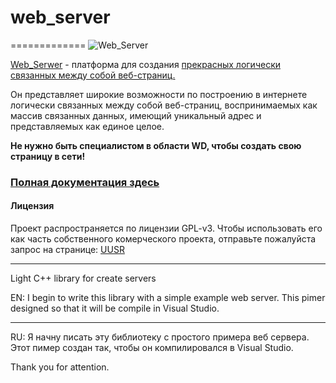 # web_server
=============
![Web_Server](https://cloud.githubusercontent.com/assets/17599033/14936187/0e09ec58-0ee9-11e6-9f62-ae5f48d223e9.jpg)

[Web_Serwer](https://github.com/UUSR/web_server) - платформа для создания [прекрасных логически связанных между собой веб-страниц.](https://ru.wikipedia.org/wiki/%D0%A1%D0%B0%D0%B9%D1%82)

Он представляет широкие возможности по построению в интернете логически связанных между собой веб-страниц, воспринимаемых как массив связанных данных, имеющий уникальный адрес и представляемых как единое целое.

**Не нужно быть специалистом в области WD, чтобы создать свою страницу в сети!**

### [Полная документация здесь](https://github.com/UUSR/web_server/wiki)

#### Лицензия
Проект распространяется по лицензии GPL-v3. Чтобы использовать его как часть собственного комерческого проекта, отправьте пожалуйста запрос на странице: [UUSR](https://github.com/UUSR)

*********************************************************************************

Light C++ library for create servers

EN:
I begin to write this library with a simple example web server.
This pimer designed so that it will be compile in Visual Studio.

*********************************************************************************

RU: 
Я начну писать эту библиотеку с простого примера веб сервера.
Этот пимер создан так, чтобы он компилировалcя в Visual Studio.

Thank you for attention.
